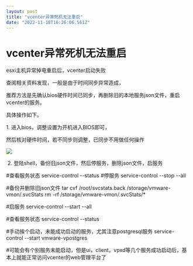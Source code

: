 ```yaml
---
layout: post
title: "vcenter异常死机无法重启"
date: "2022-11-18T16:26:06.561Z"
---
```

vcenter异常死机无法重启
===============

esxi主机异常掉电重启后，vcenter启动失败

查阅相关资料发现，一般是由于时间同步异常造成，

推荐方法是先确认bios硬件时间已同步，再删除旧的本地服务json文件，重启vcenter的服务。

具体操作如下。

1\. 进入bios，调整设置为开机进入BIOS即可，

然后核对硬件时间，若不同步则调整，已同步不用做任何操作

![](https://img2022.cnblogs.com/blog/2783259/202211/2783259-20221118191457366-1315162772.png)

 2. 登陆shell，备份旧json文件，然后停服务，删除json文件，启服务

#查看服务状态
service\-control --status
#停服务
service\-control --stop --all

#备份并删除旧json文件
tar cvf /root/svcstats.back /storage/vmware-vmon/.svcStats
rm -rf /storage/vmware-vmon/.svcStats/\*

#启服务
 service-control --start --all

#查看服务状态
service-control --status

#手动挨个启动，未能成功启动的服务，尤其注意postgresql服务
service-control --start vmware-vpostgres

#可能会有个别服务未能启动，但是ui，client，vpxd等几个服务成功启动后，基本上就能正常访问vcenter的web管理平台了